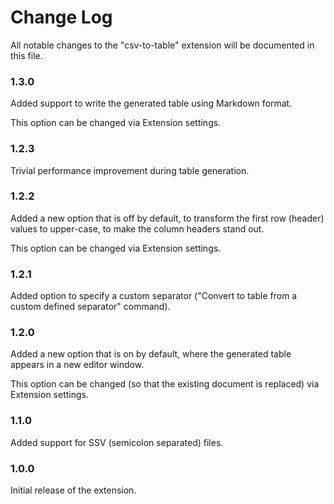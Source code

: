 # Change Log

All notable changes to the "csv-to-table" extension will be documented in this file.

### 1.3.0
Added support to write the generated table using Markdown format.

This option can be changed via Extension settings.

### 1.2.3
Trivial performance improvement during table generation.

### 1.2.2
Added a new option that is off by default, to transform the first row (header) values to upper-case, to make the column headers stand out.

This option can be changed via Extension settings.

### 1.2.1
Added option to specify a custom separator ("Convert to table from a custom defined separator" command).

### 1.2.0
Added a new option that is on by default, where the generated table appears in a new editor window.

This option can be changed (so that the existing document is replaced) via Extension settings.

### 1.1.0
Added support for SSV (semicolon separated) files.

### 1.0.0

Initial release of the extension.
